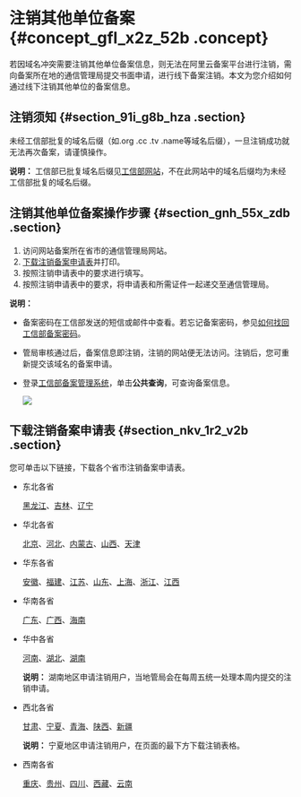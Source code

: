 # 注销其他单位备案 {#concept_gfl_x2z_52b .concept}

若因域名冲突需要注销其他单位备案信息，则无法在阿里云备案平台进行注销，需向备案所在地的通信管理局提交书面申请，进行线下备案注销。本文为您介绍如何通过线下注销其他单位的备案信息。

## 注销须知 {#section_91i_g8b_hza .section}

未经工信部批复的域名后缀（如.org .cc .tv .name等域名后缀），一旦注销成功就无法再次备案，请谨慎操作。

**说明：** 工信部已批复域名后缀见[工信部网站](http://域名.信息)，不在此网站中的域名后缀均为未经工信部批复的域名后缀。

## 注销其他单位备案操作步骤 {#section_gnh_55x_zdb .section}

1.  访问网站备案所在省市的通信管理局网站。
2.  [下载注销备案申请表](#)并打印。
3.  按照注销申请表中的要求进行填写。
4.  按照注销申请表中的要求，将申请表和所需证件一起递交至通信管理局。

**说明：** 

-   备案密码在工信部发送的短信或邮件中查看。若忘记备案密码，参见[如何找回工信部备案密码](../cn.zh-CN/常见问题/备案平台及工信部页面操作FAQ/如何找回工信部备案密码？.md#)。
-   管局审核通过后，备案信息即注销，注销的网站便无法访问。注销后，您可重新提交该域名的备案申请。
-   登录[工信部备案管理系统](http://www.beian.miit.gov.cn)，单击**公共查询**，可查询备案信息。

    ![](http://static-aliyun-doc.oss-cn-hangzhou.aliyuncs.com/assets/img/14203/156394886211194_zh-CN.png)


## 下载注销备案申请表 {#section_nkv_1r2_v2b .section}

您可单击以下链接，下载各个省市注销备案申请表。

-   东北各省

    [黑龙江](http://hl.beian.miit.gov.cn/state/outPortal/queryMutualityDownloadInfo.action;jsessionid=345AC11592871967EB9DD7F87A133FA5?id=51)、[吉林](http://jl.beian.miit.gov.cn/state/outPortal/queryMutualityDownloadInfo.action?id=1)、[辽宁](http://ln.beian.miit.gov.cn/state/outPortal/queryMutualityDownloadInfo.action;jsessionid=8BF3580496DB3DF5BA05C6D9BF56F349?id=11)

-   华北各省

    [北京](http://bj.beian.miit.gov.cn/state/outPortal/queryMutualityDownloadInfo.action?id=7)、[河北](http://he.beian.miit.gov.cn/state/outPortal/queryMutualityDownloadInfo.action?id=1)、[内蒙古](http://nm.beian.miit.gov.cn/state/outPortal/queryMutualityDownloadInfo.action;jsessionid=BCEDAE43E1F9AB26F7D3D28ECE3C3093?id=21)、[山西](http://sx.beian.miit.gov.cn/state/outPortal/queryMutualityDownloadInfo.action;jsessionid=D0DA38A1737DFD3AB92357A8A42B6070?id=2)、[天津](http://tj.beian.miit.gov.cn/state/outPortal/queryMutualityDownloadInfo.action;jsessionid=365F594353266FC51B2F7028281456D3?id=8)

-   华东各省

    [安徽](http://ah.beian.miit.gov.cn/state/outPortal/queryMutualityDownloadInfo.action;jsessionid=47AD2A28B0C9EFEF07FD673CC5E3100F?id=12)、[福建](http://fj.beian.miit.gov.cn/state/outPortal/queryMutualityDownloadInfo.action?id=14)、[江苏](http://js.beian.miit.gov.cn/state/outPortal/queryMutualityDownloadInfo.action?id=2)、[山东](http://imgs-storage.cdn.aliyuncs.com/help/beian/%E5%B1%B1%E4%B8%9C%E6%B3%A8%E9%94%80%E5%A4%87%E6%A1%88%E7%94%B3%E8%AF%B7%E8%A1%A8.doc?spm=5176.7736988.0.0.fLqgDU&file=%E5%B1%B1%E4%B8%9C%E6%B3%A8%E9%94%80%E5%A4%87%E6%A1%88%E7%94%B3%E8%AF%B7%E8%A1%A8.doc)、[上海](http://114.80.217.250/)、[浙江](http://zj.beian.miit.gov.cn/state/outPortal/queryMutualityDownloadInfo.action;jsessionid=E5492D8F41AB3716A23F6052A37DFF0D?id=31)、[江西](http://jxca.miit.gov.cn/show.aspx?id=5903)

-   华南各省

    [广东](http://gd.beian.miit.gov.cn/state/outPortal/queryMutualityDownloadInfo.action;jsessionid=2292C86B4FB7E455A1D2A139C8BA09F5?id=18)、[广西](http://gx.beian.miit.gov.cn/state/outPortal/queryMutualityDownloadInfo.action;jsessionid=0DAC9CD10F3A6952E88EC0FD9F355E45?id=7)、[海南](http://hi.beian.miit.gov.cn/state/outPortal/queryMutualityDownloadInfo.action;jsessionid=64CE8C86311D3DB95E1B65BC2659FB2A?id=1)

-   华中各省

    [河南](http://ha.beian.miit.gov.cn/state/outPortal/queryMutualityDownloadInfo.action;jsessionid=66CEFA19AC5EDF3764F1130750A09DAA?id=7)、[湖北](http://hb.beian.miit.gov.cn/state/outPortal/queryMutualityDownloadInfo.action;jsessionid=E60A997F9D185071602250E8530319F8?id=13)、[湖南](http://hunca.miit.gov.cn/TGJCMS/bgfjxz2/1883.htm)

    **说明：** 湖南地区申请注销用户，当地管局会在每周五统一处理本周内提交的注销申请。

-   西北各省

    [甘肃](http://gs.beian.miit.gov.cn/state/outPortal/queryMutualityDownloadInfo.action;jsessionid=E9B8643690DE8D907BA54AA483FE44D8?id=20)、[宁夏](http://nxca.miit.gov.cn/nxtxglj/articleView.do?articleId=819)、[青海](http://qh.beian.miit.gov.cn/state/outPortal/queryMutualityDownloadInfo.action;jsessionid=37C94D6A1B2F5EF1E70AB3F8E9A0D21B?id=11)、[陕西](http://sn.beian.miit.gov.cn/state/outPortal/queryMutualityDownloadInfo.action;jsessionid=DC90577451B0DA525A4A5390943E8E7C?id=16)、[新疆](http://xj.beian.miit.gov.cn/state/outPortal/queryMutualityDownloadInfo.action;jsessionid=6F1A2FAC1940FC4794DD8BBE4DDD91F1?id=16)

    **说明：** 宁夏地区申请注销用户，在页面的最下方下载注销表格。

-   西南各省

    [重庆](http://cq.beian.miit.gov.cn/state/outPortal/queryMutualityDownloadInfo.action;jsessionid=B01C1D3548B7F1BE69DDA92C2C7B4285?id=21)、[贵州](http://gz.beian.miit.gov.cn/state/outPortal/queryMutualityDownloadInfo.action;jsessionid=20CC30DE1F206219D0251B410DCD8A56?id=16)、[四川](http://sc.beian.miit.gov.cn/state/outPortal/queryMutualityDownloadInfo.action?id=11)、[西藏](http://xz.beian.miit.gov.cn/state/outPortal/queryMutualityDownloadInfo.action;jsessionid=4E2ED9095563F581B6AF3EFB75AA9BFD?id=4)、[云南](http://yn.beian.miit.gov.cn/state/outPortal/queryMutualityDownloadInfo.action?id=2)


